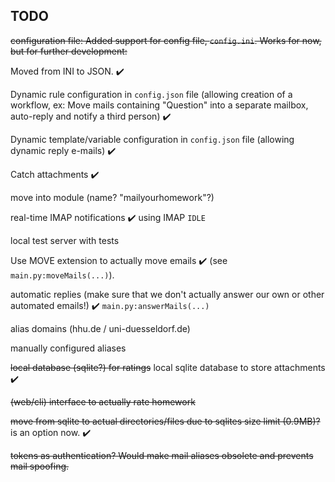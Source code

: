 TODO
----

~~configuration file: Added support for config file, `config.ini`. Works for now, but for further development:~~

Moved from INI to JSON. :heavy_check_mark:

Dynamic rule configuration in `config.json` file (allowing creation of a workflow, ex: Move mails containing "Question" into a separate mailbox, auto-reply and notify a third person) :heavy_check_mark:

Dynamic template/variable configuration in `config.json` file (allowing dynamic reply e-mails) :heavy_check_mark:

Catch attachments :heavy_check_mark:

move into module (name? "mailyourhomework"?)

real-time IMAP notifications :heavy_check_mark: using IMAP `IDLE`

local test server with tests

Use MOVE extension to actually move emails :heavy_check_mark: (see `main.py:moveMails(...)`).

automatic replies (make sure that we don't actually answer our own or other automated emails!) :heavy_check_mark: `main.py:answerMails(...)`

alias domains (hhu.de / uni-duesseldorf.de)

manually configured aliases

~~local database (sqlite?) for ratings~~ local sqlite database to store attachments :heavy_check_mark:

~~(web/cli) interface to actually rate homework~~

~~move from sqlite to actual directories/files due to sqlites size limit (0.9MB)?~~ is an option now. :heavy_check_mark:

~~tokens as authentication? Would make mail aliases obsolete and prevents mail spoofing.~~
